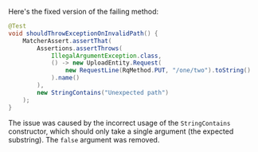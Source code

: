 Here's the fixed version of the failing method:

```java
@Test
void shouldThrowExceptionOnInvalidPath() {
    MatcherAssert.assertThat(
        Assertions.assertThrows(
            IllegalArgumentException.class,
            () -> new UploadEntity.Request(
                new RequestLine(RqMethod.PUT, "/one/two").toString()
            ).name()
        ),
        new StringContains("Unexpected path")
    );
}
```

The issue was caused by the incorrect usage of the `StringContains` constructor, which should only take a single argument (the expected substring). The `false` argument was removed.